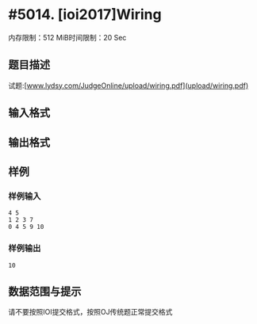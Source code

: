 # #5014. [ioi2017]Wiring

内存限制：512 MiB时间限制：20 Sec

## 题目描述

试题:[www.lydsy.com/JudgeOnline/upload/wiring.pdf](upload/wiring.pdf)

## 输入格式

## 输出格式

## 样例

### 样例输入

    
    4 5
    1 2 3 7
    0 4 5 9 10
    
    

### 样例输出

    
    10
    
    

## 数据范围与提示

 请不要按照IOI提交格式，按照OJ传统题正常提交格式
